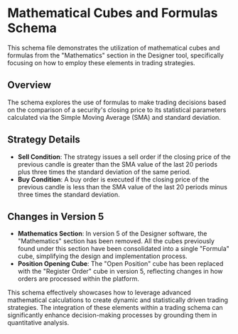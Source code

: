 # Mathematical Cubes and Formulas Schema

This schema file demonstrates the utilization of mathematical cubes and formulas from the "Mathematics" section in the Designer tool, specifically focusing on how to employ these elements in trading strategies.

## Overview

The schema explores the use of formulas to make trading decisions based on the comparison of a security's closing price to its statistical parameters calculated via the Simple Moving Average (SMA) and standard deviation.

## Strategy Details

- **Sell Condition**: The strategy issues a sell order if the closing price of the previous candle is greater than the SMA value of the last 20 periods plus three times the standard deviation of the same period.
- **Buy Condition**: A buy order is executed if the closing price of the previous candle is less than the SMA value of the last 20 periods minus three times the standard deviation.

## Changes in Version 5

- **Mathematics Section**: In version 5 of the Designer software, the "Mathematics" section has been removed. All the cubes previously found under this section have been consolidated into a single "Formula" cube, simplifying the design and implementation process.
- **Position Opening Cube**: The "Open Position" cube has been replaced with the "Register Order" cube in version 5, reflecting changes in how orders are processed within the platform.

This schema effectively showcases how to leverage advanced mathematical calculations to create dynamic and statistically driven trading strategies. The integration of these elements within a trading schema can significantly enhance decision-making processes by grounding them in quantitative analysis.
